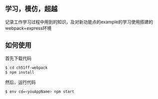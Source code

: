 ## 学习，模仿，超越

记录工作学习过程中用到的知识，及对新功能点的example的学习使用搭建的webpack+express环境

## 如何使用

首先下载代码

```bash
$ cd ch51ff-webpack
$ npm install
```

然后，运行代码

```bash
$ env cd=<youAppName> npm start
```